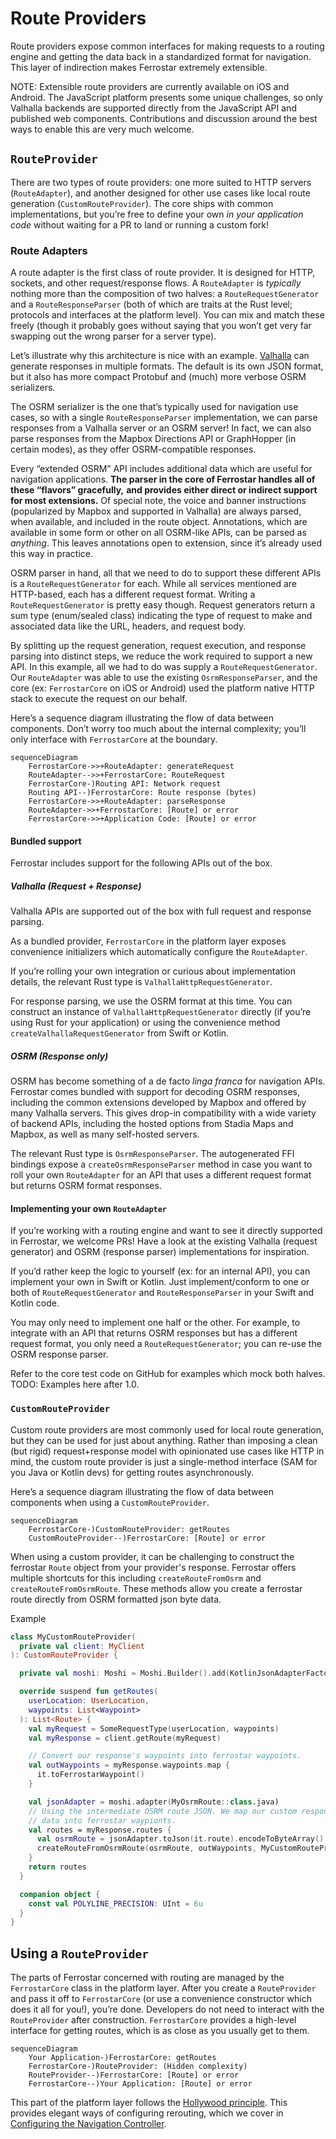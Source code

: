 # Route Providers

Route providers expose common interfaces for making requests to a routing engine
and getting the data back in a standardized format for navigation.
This layer of indirection makes Ferrostar extremely extensible.

NOTE: Extensible route providers are currently available on iOS and Android.
The JavaScript platform presents some unique challenges,
so only Valhalla backends are supported directly from the JavaScript API
and published web components.
Contributions and discussion around the best ways to enable this are very much welcome.

## `RouteProvider`

There are two types of route providers:
one more suited to HTTP servers (`RouteAdapter`),
and another designed for other use cases like local route generation (`CustomRouteProvider`).
The core ships with common implementations,
but you’re free to define your own *in your application code*
without waiting for a PR to land or running a custom fork!

### Route Adapters

A route adapter is the first class of route provider.
It is designed for HTTP, sockets, and other request/response flows.
A `RouteAdapter` is *typically* nothing more than the composition of two halves:
a `RouteRequestGenerator` and a `RouteResponseParser`
(both of which are traits at the Rust level;
protocols and interfaces at the platform level).
You can mix and match these freely
(though it probably goes without saying that you won’t get very far
swapping out the wrong parser for a server type).

Let’s illustrate why this architecture is nice with an example.
[Valhalla](https://github.com/valhalla/valhalla)
can generate responses in multiple formats.
The default is its own JSON format,
but it also has more compact Protobuf and (much) more verbose OSRM serializers.

The OSRM serializer is the one that’s typically used for navigation use cases,
so with a single `RouteResponseParser` implementation,
we can parse responses from a Valhalla server or an OSRM server!
In fact, we can also parse responses from
the Mapbox Directions API or GraphHopper (in certain modes),
as they offer OSRM-compatible responses.

Every “extended OSRM” API includes additional data
which are useful for navigation applications.
**The parser in the core of Ferrostar handles all of these “flavors” gracefully,**
**and provides either direct or indirect support for most extensions.**
Of special note, the voice and banner instructions
(popularized by Mapbox and supported in Valhalla)
are always parsed, when available, and included in the route object.
Annotations, which are available in some form or other on all OSRM-like APIs,
can be parsed as *anything*.
This leaves annotations open to extension,
since it’s already used this way in practice.

OSRM parser in hand, all that we need to do to support these different APIs
is a `RouteRequestGenerator` for each.
While all services mentioned are HTTP-based,
each has a different request format.
Writing a `RouteRequestGenerator` is pretty easy though.
Request generators return a sum type (enum/sealed class)
indicating the type of request to make
and associated data like the URL, headers, and request body.

By splitting up the request generation,
request execution, and response parsing into distinct steps,
we reduce the work required to support a new API.
In this example, all we had to do was supply a `RouteRequestGenerator`.
Our `RouteAdapter` was able to use the existing `OsrmResponseParser`,
and the core (ex: `FerrostarCore` on iOS or Android)
used the platform native HTTP stack to execute the request on our behalf.

Here’s a sequence diagram illustrating the flow of data between components.
Don’t worry too much about the internal complexity;
you’ll only interface with `FerrostarCore` at the boundary.

```mermaid
sequenceDiagram
    FerrostarCore->>+RouteAdapter: generateRequest
    RouteAdapter-->>+FerrostarCore: RouteRequest
    FerrostarCore-)Routing API: Network request
    Routing API--)FerrostarCore: Route response (bytes)
    FerrostarCore->>+RouteAdapter: parseResponse
    RouteAdapter->>+FerrostarCore: [Route] or error
    FerrostarCore->>+Application Code: [Route] or error
```

#### Bundled support

Ferrostar includes support for the following APIs out of the box.

##### Valhalla (Request + Response)

Valhalla APIs are supported out of the box with full request and response parsing.

As a bundled provider, `FerrostarCore` in the platform layer exposes
convenience initializers which automatically configure the `RouteAdapter`.

If you’re rolling your own integration or curious about implementation details,
the relevant Rust type is `ValhallaHttpRequestGenerator`.

For response parsing, we use the OSRM format at this time.
You can construct an instance of `ValhallaHttpRequestGenerator` directly
(if you’re using Rust for your application)
or using the convenience method `createValhallaRequestGenerator`
from Swift or Kotlin.

##### OSRM (Response only)

OSRM has become something of a de facto *linga franca* for navigation APIs.
Ferrostar comes bundled with support for decoding OSRM responses,
including the common extensions developed by Mapbox and offered by many Valhalla servers.
This gives drop-in compatibility with a wide variety of backend APIs,
including the hosted options from Stadia Maps and Mapbox,
as well as many self-hosted servers.

The relevant Rust type is `OsrmResponseParser`.
The autogenerated FFI bindings expose a `createOsrmResponseParser` method
in case you want to roll your own `RouteAdapter` for an API
that uses a different request format but returns OSRM format responses.

#### Implementing your own `RouteAdapter`

If you’re working with a routing engine
and want to see it directly supported in Ferrostar,
we welcome PRs!
Have a look at the existing Valhalla (request generator)
and OSRM (response parser) implementations for inspiration.

If you’d rather keep the logic to yourself (ex: for an internal API),
you can implement your own in Swift or Kotlin.
Just implement/conform to one or both of
`RouteRequestGenerator` and `RouteResponseParser`
in your Swift and Kotlin code.

You may only need to implement one half or the other.
For example, to integrate with an API that returns OSRM responses
but has a different request format, you only need a `RouteRequestGenerator`;
you can re-use the OSRM response parser.

Refer to the core test code on GitHub for examples which mock both halves.
TODO: Examples here after 1.0.

### `CustomRouteProvider`

Custom route providers are most commonly used for local route generation,
but they can be used for just about anything.
Rather than imposing a clean (but rigid) request+response model
with opinionated use cases like HTTP in mind,
the custom route provider is just a single-method interface
(SAM for you Java or Kotlin devs)
for getting routes asynchronously.

Here’s a sequence diagram illustrating the flow of data between components
when using a `CustomRouteProvider`.

```mermaid
sequenceDiagram
    FerrostarCore-)CustomRouteProvider: getRoutes
    CustomRouteProvider--)FerrostarCore: [Route] or error
```

When using a custom provider, it can be challenging to construct the
ferrostar `Route` object from your provider's response. Ferrostar offers
multiple shortcuts for this including `createRouteFromOsrm`
and `createRouteFromOsrmRoute`. These methods allow you create a ferrostar route
directly from OSRM formatted json byte data.

Example

```kt
class MyCustomRouteProvider(
  private val client: MyClient
): CustomRouteProvider {

  private val moshi: Moshi = Moshi.Builder().add(KotlinJsonAdapterFactory()).build()

  override suspend fun getRoutes(
    userLocation: UserLocation,
    waypoints: List<Waypoint>
  ): List<Route> {
    val myRequest = SomeRequestType(userLocation, waypoints)
    val myResponse = client.getRoute(myRequest)

    // Convert our response's waypoints into ferrostar waypoints.
    val outWaypoints = myResponse.waypoints.map {
      it.toFerrostarWaypoint()
    }

    val jsonAdapter = moshi.adapter(MyOsrmRoute::class.java)
    // Using the intermediate OSRM route JSON. We map our custom response
    // data into ferrostar waypionts.
    val routes = myResponse.routes {
      val osrmRoute = jsonAdapter.toJson(it.route).encodeToByteArray()
      createRouteFromOsrmRoute(osrmRoute, outWaypoints, MyCustomRouteProvider.POLYLINE_PRECISION)
    }
    return routes
  }

  companion object {
    const val POLYLINE_PRECISION: UInt = 6u
  }
}
```

## Using a `RouteProvider`

The parts of Ferrostar concerned with routing are managed
by the `FerrostarCore` class in the platform layer.
After you create a `RouteProvider` and pass it off to `FerrostarCore`
(or use a convenience constructor which does it all for you!),
you’re done.
Developers do not need to interact with the `RouteProvider` after construction.
`FerrostarCore` provides a high-level interface for getting routes,
which is as close as you usually get to them.

```mermaid
sequenceDiagram
    Your Application-)FerrostarCore: getRoutes
    FerrostarCore-)RouteProvider: (Hidden complexity)
    RouteProvider--)FerrostarCore: [Route] or error
    FerrostarCore--)Your Application: [Route] or error
```

This part of the platform layer follows the
[Hollywood principle](https://en.wiktionary.org/wiki/Hollywood_principle).
This provides elegant ways of configuring rerouting, which we cover in
[Configuring the Navigation Controller](./configuring-the-navigation-controller.md).
